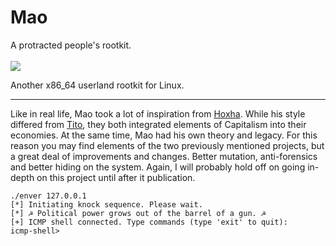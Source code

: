 # Mao
A protracted people's rootkit.<br><br>
<img src="https://i.redd.it/4pwkibrp0uq91.jpg" />

Another x86_64 userland rootkit for Linux.<hr size="0.25px">
Like in real life, Mao took a lot of inspiration from <a href="https://github.com/mephistolist/hoxha">Hoxha</a>. While his style differed from <a href="https://github.com/mephistolist/tito">Tito</a>, they both integrated elements of Capitalism into their economies. At the same time, Mao had his own theory and legacy. For this reason you may find elements of the two previously mentioned projects, but a great deal of improvements and changes. Better mutation, anti-forensics and better hiding on the system. Again, I will probably hold off on going in-depth on this project until after it publication. 



```
./enver 127.0.0.1
[*] Initiating knock sequence. Please wait.
[*] ☭ Political power grows out of the barrel of a gun. ☭
[+] ICMP shell connected. Type commands (type 'exit' to quit):
icmp-shell>
```

